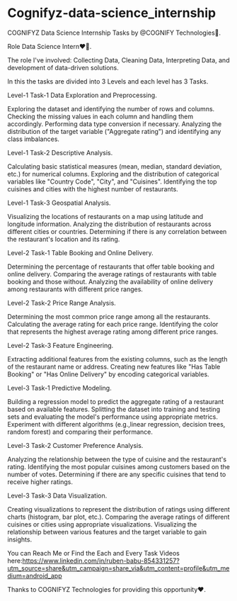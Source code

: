 # Cognifyz-data-science_internship
COGNIFYZ
Data Science Internship Tasks by @COGNIFY Technologies🎉.

Role Data Science Intern❤️💫.

The role I've involved:
Collecting Data, Cleaning Data, Interpreting Data, and development of data-driven solutions.

In this the tasks are divided into 3 Levels and each level has 3 Tasks.

Level-1 Task-1
Data Exploration and Preprocessing.

Exploring the dataset and identifying the number of rows and columns. Checking the missing values in each column and handling them accordingly. Performing data type conversion if necessary. Analyzing the distribution of the target variable ("Aggregate rating") and identifying any class imbalances.

Level-1 Task-2
Descriptive Analysis.

Calculating basic statistical measures (mean, median, standard deviation, etc.) for numerical columns. Exploring and the distribution of categorical variables like "Country Code", "City", and "Cuisines". Identifying the top cuisines and cities with the highest number of restaurants.

Level-1 Task-3
Geospatial Analysis.

Visualizing the locations of restaurants on a map using latitude and longitude information. Analyzing the distribution of restaurants across different cities or countries. Determining if there is any correlation between the restaurant's location and its rating.

Level-2 Task-1
Table Booking and Online Delivery.

Determining the percentage of restaurants that offer table booking and online delivery. Comparing the average ratings of restaurants with table booking and those without. Analyzing the availability of online delivery among restaurants with different price ranges.

Level-2 Task-2
Price Range Analysis.

Determining the most common price range among all the restaurants. Calculating the average rating for each price range. Identifying the color that represents the highest average rating among different price ranges.

Level-2 Task-3
Feature Engineering.

Extracting additional features from the existing columns, such as the length of the restaurant name or address. Creating new features like "Has Table Booking" or "Has Online Delivery" by encoding categorical variables.

Level-3 Task-1
Predictive Modeling.

Building a regression model to predict the aggregate rating of a restaurant based on available features. Splitting the dataset into training and testing sets and evaluating the model's performance using appropriate metrics. Experiment with different algorithms (e.g.,linear regression, decision trees, random forest) and comparing their performance.

Level-3 Task-2
Customer Preference Analysis.

Analyzing the relationship between the type of cuisine and the restaurant's rating. Identifying the most popular cuisines among customers based on the number of votes. Determining if there are any specific cuisines that tend to receive higher ratings.

Level-3 Task-3
Data Visualization.

Creating visualizations to represent the distribution of ratings using different charts (histogram, bar plot, etc.). Comparing the average ratings of different cuisines or cities using appropriate visualizations. Visualizing the relationship between various features and the target variable to gain insights.

You can Reach Me or Find the Each and Every Task Videos here:https://www.linkedin.com/in/ruben-babu-854331257?utm_source=share&utm_campaign=share_via&utm_content=profile&utm_medium=android_app

Thanks to COGNIFYZ Technologies for providing this opportunity❤️.
